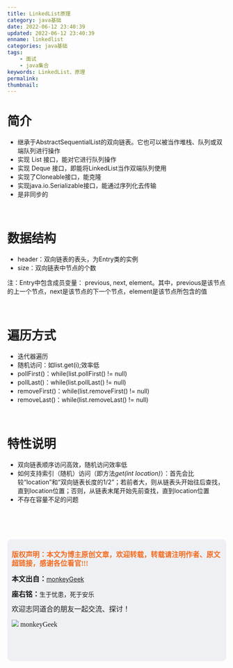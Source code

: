 ```yaml
---
title: LinkedList原理
category: java基础
date: 2022-06-12 23:40:39
updated: 2022-06-12 23:40:39
enname: linkedlist
categories: java基础
tags:
	- 面试
	- java集合
keywords: LinkedList、原理
permalink:
thumbnail:
---
```


# 简介

- 继承于AbstractSequentialList的双向链表<!--more-->。它也可以被当作堆栈、队列或双端队列进行操作
- 实现 List 接口，能对它进行队列操作
- 实现 Deque 接口，即能将LinkedList当作双端队列使用
- 实现了Cloneable接口，能克隆
- 实现java.io.Serializable接口，能通过序列化去传输
- 是非同步的



</br>

# 数据结构

- header：双向链表的表头，为Entry类的实例
- size：双向链表中节点的个数



注：Entry中包含成员变量： previous, next, element。其中，previous是该节点的上一个节点，next是该节点的下一个节点，element是该节点所包含的值



</br>

# 遍历方式

- 迭代器遍历
- 随机访问：如list.get(i);效率低
- pollFirst()：while(list.pollFirst() != null)
- pollLast()：while(list.pollLast() != null)
- removeFirst()：while(list.removeFirst() != null)
- removeLast()：while(list.removeLast() != null)



</br>

# 特性说明

- 双向链表顺序访问高效，随机访问效率低
- 如何支持索引（随机）访问（即方法*get(int location)*）：首先会比较“location”和“双向链表长度的1/2”；若前者大，则从链表头开始往后查找，直到location位置；否则，从链表末尾开始先前查找，直到location位置
- 不存在容量不足的问题



</br>





</br>

</br>

</br>

<script>
var _hmt = _hmt || [];
(function() {
  var hm = document.createElement("script");
  hm.src = "https://hm.baidu.com/hm.js?2f798e6b269c8a40f12bef25d7f1876d";
  var s = document.getElementsByTagName("script")[0]; 
  s.parentNode.insertBefore(hm, s);
})();
</script>

<div style="height:260px; background-color:rgb(238,240,244); padding:10px;border-radius:10px;">
    <p style="color:#f36c21;font:bold 16px/20px 'kaiTi';">
      版权声明：本文为博主原创文章，欢迎转载，转载请注明作者、原文超链接，感谢各位看官!!!
    </p>
    <p>
      <span style="font:bold 16px/20px 'kaiTi';">本文出自：</span><a href="https://monkeyGeek369.github.io">monkeyGeek</a> 
    </p>
    <p>
      <span style="font:bold 16px/20px 'kaiTi';">座右铭：</span><span>生于忧患，死于安乐</span> 
    </p>
    <p>
      <span style="font:16px/20px 'kaiTi';">欢迎志同道合的朋友一起交流、探讨！</span> 
    </p>
    <img style="height:auto; width:auto;flot:left;" src="../../../../image/monkey64.png" /><span style="font:16px/20px 'kaiTi';flot:left;">   monkeyGeek</span>


